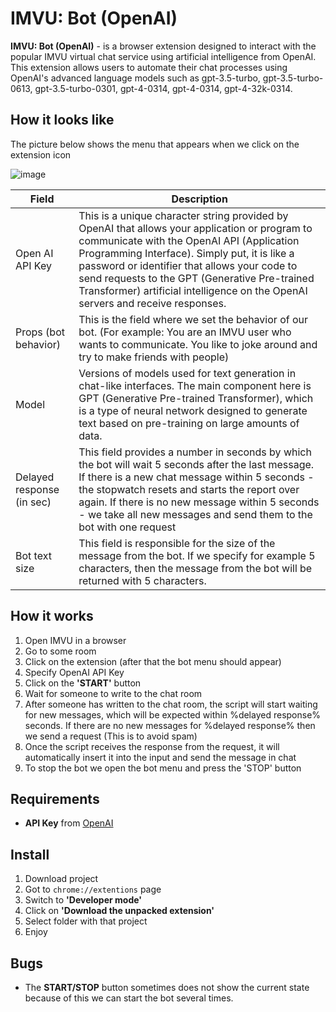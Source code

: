 # IMVU: Bot (OpenAI)
<b>IMVU: Bot (OpenAI)</b> - is a browser extension designed to interact with the popular IMVU virtual chat service using artificial intelligence from OpenAI. 
This extension allows users to automate their chat processes using OpenAI's advanced language models such as gpt-3.5-turbo, gpt-3.5-turbo-0613, gpt-3.5-turbo-0301, gpt-4-0314, gpt-4-0314, gpt-4-32k-0314.

## How it looks like
The picture below shows the menu that appears when we click on the extension icon

![image](https://github.com/ncctcr/imvu-openai-bot/assets/37658170/e480574e-ee38-4b40-aa67-aff20ee4fe00)


|  Field | Description |
|---|---|
| Open AI API Key | This is a unique character string provided by OpenAI that allows your application or program to communicate with the OpenAI API (Application Programming Interface). Simply put, it is like a password or identifier that allows your code to send requests to the GPT (Generative Pre-trained Transformer) artificial intelligence on the OpenAI servers and receive responses. |
| Props (bot behavior) |  This is the field where we set the behavior of our bot. (For example: You are an IMVU user who wants to communicate. You like to joke around and try to make friends with people) |
| Model | Versions of models used for text generation in chat-like interfaces. The main component here is GPT (Generative Pre-trained Transformer), which is a type of neural network designed to generate text based on pre-training on large amounts of data. |
| Delayed response (in sec) | This field provides a number in seconds by which the bot will wait 5 seconds after the last message. If there is a new chat message within 5 seconds - the stopwatch resets and starts the report over again. If there is no new message within 5 seconds - we take all new messages and send them to the bot with one request |
| Bot text size | This field is responsible for the size of the message from the bot. If we specify for example 5 characters, then the message from the bot will be returned with 5 characters. |

## How it works
1. Open IMVU in a browser
2. Go to some room
3. Click on the extension (after that the bot menu should appear)
4. Specify OpenAI API Key
5. Click on the <b>'START'</b> button
6. Wait for someone to write to the chat room
7. After someone has written to the chat room, the script will start waiting for new messages, which will be expected within %delayed response% seconds. If there are no new messages for %delayed response% then we send a request (This is to avoid spam)
8. Once the script receives the response from the request, it will automatically insert it into the input and send the message in chat
9. To stop the bot we open the bot menu and press the 'STOP' button

## Requirements
- <b>API Key</b> from [OpenAI](https://platform.openai.com/) 

## Install
1. Download project
2. Got to <code>chrome://extentions</code> page 
3. Switch to <b>'Developer mode'</b>
4. Click on <b>'Download the unpacked extension'</b>
5. Select folder with that project
6. Enjoy

## Bugs
- The <b>START/STOP</b> button sometimes does not show the current state because of this we can start the bot several times.
